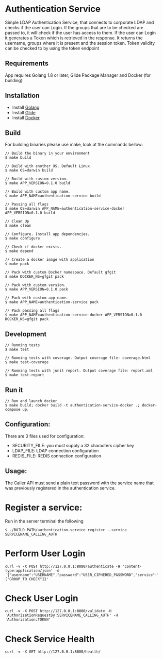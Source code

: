 # Authentication Service
Simple LDAP Authentication Service, that connects to corporate LDAP and checks if the user can Login.
If the groups that are to be checked are passed to, it will check if the user has access to them.
If the user can Login it generates a Token which is retrieved in the response.
It returns the username, groups where it is present and the session token.
Token validity can be checked to by using the token endpoint

## Requirements
App requires Golang 1.8 or later, Glide Package Manager and Docker (for building)

## Installation
- Install [Golang](https://golang.org/doc/install)
- Install [Glide](https://glide.sh)
- Install [Docker](htts://docker.com)


## Build
For building binaries please use make, look at the commands bellow:

```
// Build the binary in your environment
$ make build

// Build with another OS. Default Linux
$ make OS=darwin build

// Build with custom version.
$ make APP_VERSION=0.1.0 build

// Build with custom app name.
$ make APP_NAME=authentication-service build

// Passing all flags
$ make OS=darwin APP_NAME=authentication-service-docker APP_VERSION=0.1.0 build

// Clean Up
$ make clean

// Configure. Install app dependencies.
$ make configure

// Check if docker exists.
$ make depend

// Create a docker image with application
$ make pack

// Pack with custom Docker namespace. Default gfgit
$ make DOCKER_NS=gfgit pack

// Pack with custom version.
$ make APP_VERSION=0.1.0 pack

// Pack with custom app name.
$ make APP_NAME=authentication-service pack

// Pack passing all flags
$ make APP_NAME=authentication-service-docker APP_VERSION=0.1.0 DOCKER_NS=gfgit pack
```

## Development
```
// Running tests
$ make test

// Running tests with coverage. Output coverage file: coverage.html
$ make test-coverage

// Running tests with junit report. Output coverage file: report.xml
$ make test-report
```

## Run it
```
// Run and launch docker
$ make build; docker build -t authentication-service-docker .; docker-compose up;
```

## Configuration:
There are 3 files used for configuration:
- SECURITY_FILE: you must supply a 32 characters cipher key
- LDAP_FILE: LDAP connection configuration
- REDIS_FILE: REDIS connection configuration

## Usage:
The Caller API must send a plain text password with the service name that was previously registered in the authentication service.

# Register a service:
Run in the server terminal the following
```
$ ./BUILD_PATH/authentication-service register --service SERVICENAME_CALLING_AUTH
```

# Perform User Login
```
curl -v -X POST http://127.0.0.1:8080/authenticate -H 'content-type:application/json' -d '{"username":"USERNAME","password":"USER_CIPHERED_PASSWORD","service":"SERVICENAME_CALLING_AUTH","groups":["GROUP_TO_CHECK"]}'
```
# Check User Login
```
curl -v -X POST http://127.0.0.1:8080/validate -H 'AuthorizationRequestBy:SERVICENAME_CALLING_AUTH' -H 'Authorization:TOKEN'
```
# Check Service Health
```
curl -v -X GET http://127.0.0.1:8080/health/
```

